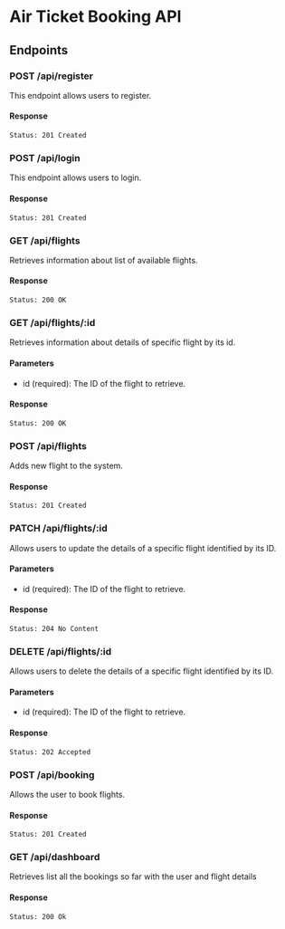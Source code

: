 # Air Ticket Booking API

## Endpoints

### POST /api/register

This endpoint allows users to register.

#### Response

```
Status: 201 Created
```

### POST /api/login

This endpoint allows users to login.

#### Response

```
Status: 201 Created
```

### GET /api/flights

Retrieves information about list of available flights.

#### Response

```
Status: 200 OK
```

### GET /api/flights/:id

Retrieves information about details of specific flight by its id.

#### Parameters

 - id (required): The ID of the flight to retrieve.

#### Response

```
Status: 200 OK
```

### POST /api/flights

Adds new flight to the system.

#### Response

```
Status: 201 Created
```

### PATCH /api/flights/:id

Allows users to update the details of a specific flight identified by its ID.

#### Parameters

 - id (required): The ID of the flight to retrieve.

#### Response

```
Status: 204 No Content
```

### DELETE /api/flights/:id

Allows users to delete the details of a specific flight identified by its ID.

#### Parameters

 - id (required): The ID of the flight to retrieve.

#### Response

```
Status: 202 Accepted
```

### POST /api/booking

Allows the user to book flights.

#### Response

```
Status: 201 Created
```

### GET /api/dashboard

Retrieves list all the bookings so far with the user and flight details

#### Response

```
Status: 200 Ok
```